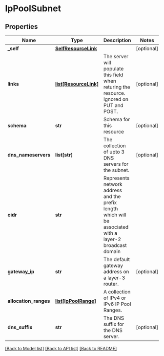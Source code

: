 # IpPoolSubnet

## Properties
Name | Type | Description | Notes
------------ | ------------- | ------------- | -------------
**_self** | [**SelfResourceLink**](SelfResourceLink.md) |  | [optional] 
**links** | [**list[ResourceLink]**](ResourceLink.md) | The server will populate this field when returing the resource. Ignored on PUT and POST. | [optional] 
**schema** | **str** | Schema for this resource | [optional] 
**dns_nameservers** | **list[str]** | The collection of upto 3 DNS servers for the subnet. | [optional] 
**cidr** | **str** | Represents network address and the prefix length which will be associated with a layer-2 broadcast domain | 
**gateway_ip** | **str** | The default gateway address on a layer-3 router. | [optional] 
**allocation_ranges** | [**list[IpPoolRange]**](IpPoolRange.md) | A collection of IPv4 or IPv6 IP Pool Ranges. | 
**dns_suffix** | **str** | The DNS suffix for the DNS server. | [optional] 

[[Back to Model list]](../README.md#documentation-for-models) [[Back to API list]](../README.md#documentation-for-api-endpoints) [[Back to README]](../README.md)

